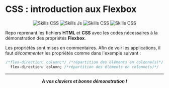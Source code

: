 # CSS : introduction aux Flexbox

<center>

![Skills CSS](https://img.shields.io/badge/VS%20Code-blue?&logo=visual%20studio%20code&style=for-the-badge)
![Skills Js](https://img.shields.io/badge/HTML-orange?style=for-the-badge&logo=html5&logoColor=white)
![Skills CSS](https://img.shields.io/badge/CSS-blue?&logo=css3&style=for-the-badge)
![Skills CSS](https://img.shields.io/badge/Github-283747?&logo=github&style=for-the-badge)
</center>

Repo reprenant les fichiers **HTML** et **CSS** avec les codes nécessaires à la démonstration des propriétés **Flexbox**.

Les propriétés sont mises en commentaires. Afin de voir les applications, il faut *décommenter* les propriétés comme dans l'exemple suivant :
<center>

```CSS
/*flex-direction: column;*/ /*répartition des éléments en colonne(s)*/
flex-direction: column; /*répartition des éléments en colonne(s)*/
```
--------------------------------------------------------------------

***A vos claviers et bonne démonstration !***




